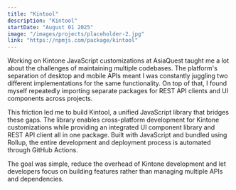 ```yaml
---
title: "Kintool"
description: "Kintool"
startDate: "August 01 2025"
image: "/images/projects/placeholder-2.jpg"
link: "https://npmjs.com/package/kintool"
---
```


Working on Kintone JavaScript customizations at AsiaQuest taught me a lot about the challenges of maintaining multiple codebases. The platform's separation of desktop and mobile APIs meant I was constantly juggling two different implementations for the same functionality. On top of that, I found myself repeatedly importing separate packages for REST API clients and UI components across projects.

This friction led me to build Kintool, a unified JavaScript library that bridges these gaps. The library enables cross-platform development for Kintone customizations while providing an integrated UI component library and REST API client all in one package. Built with JavaScript and bundled using Rollup, the entire development and deployment process is automated through GitHub Actions.

The goal was simple, reduce the overhead of Kintone development and let developers focus on building features rather than managing multiple APIs and dependencies.

